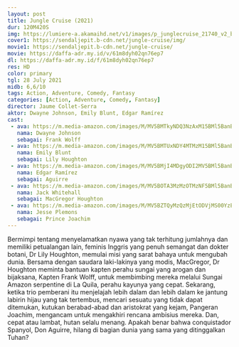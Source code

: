 ```yaml
---
layout: post
title: Jungle Cruise (2021)
dur: 120M420S
img: https://lumiere-a.akamaihd.net/v1/images/p_junglecruise_21740_v2_bb7f0ae4.jpeg
cover1: https://sendaljepit.b-cdn.net/jungle-cruise/img/
movie1: https://sendaljepit.b-cdn.net/jungle-cruise/
movie: https://daffa-adr.my.id/v/61m8dyh02qn76ep7
dl: https://daffa-adr.my.id/f/61m8dyh02qn76ep7
res: HD
color: primary
tgl: 28 July 2021
midb: 6,6/10
tags: Action, Adventure, Comedy, Fantasy
categories: [Action, Adventure, Comedy, Fantasy]
director: Jaume Collet-Serra
aktor: Dwayne Johnson, Emily Blunt, Edgar Ramírez
cast:
 - ava: https://m.media-amazon.com/images/M/MV5BMTkyNDQ3NzAxM15BMl5BanBnXkFtZTgwODIwMTQ0NTE@._V1_QL75_UX140_CR0,12,140,140_.jpg
   nama: Dwayne Johnson
   sebagai: Frank Wolff
 - ava: https://m.media-amazon.com/images/M/MV5BMTUxNDY4MTMzM15BMl5BanBnXkFtZTcwMjg5NzM2Ng@@._V1_QL75_UX140_CR0,20,140,140_.jpg
   nama: Emily Blunt
   sebagai: Lily Houghton
 - ava: https://m.media-amazon.com/images/M/MV5BMjI4MDgyODI2MV5BMl5BanBnXkFtZTgwMDA1NjUzNjM@._V1_QL75_UX140_CR0,13,140,140_.jpg
   nama: Edgar Ramírez
   sebagai: Aguirre
 - ava: https://m.media-amazon.com/images/M/MV5BOTA3MzMzOTMzNF5BMl5BanBnXkFtZTgwMDExMjIwODE@._V1_QL75_UX140_CR0,10,140,140_.jpg
   nama: Jack Whitehall
   sebagai: MacGregor Houghton
 - ava: https://m.media-amazon.com/images/M/MV5BZTQyMzQzMjEtODVjMS00YzEzLWJjNzItY2I0MWM1YjY3MjZkXkEyXkFqcGdeQXVyMTMxNjMxMjE5._V1_QL75_UX140_CR0,0,140,140_.jpg
   nama: Jesse Plemons
   sebagai: Prince Joachim
---
```


Bermimpi tentang menyelamatkan nyawa yang tak terhitung jumlahnya dan memiliki petualangan lain, feminis Inggris yang penuh semangat dan dokter botani, Dr Lily Houghton, memulai misi yang sarat bahaya untuk mengubah dunia. Bersama dengan saudara laki-lakinya yang modis, MacGregor, Dr Houghton meminta bantuan kapten perahu sungai yang arogan dan bijaksana, Kapten Frank Wolff, untuk membimbing mereka melalui Sungai Amazon serpentine di La Quila, perahu kayunya yang cepat. Sekarang, ketika trio pemberani itu menjelajah lebih dalam dan lebih dalam ke jantung labirin hijau yang tak tertembus, mencari sesuatu yang tidak dapat ditemukan, kutukan berabad-abad dan aristokrat yang kejam, Pangeran Joachim, mengancam untuk mengakhiri rencana ambisius mereka. Dan, cepat atau lambat, hutan selalu menang. Apakah benar bahwa conquistador Spanyol, Don Aguirre, hilang di bagian dunia yang sama yang ditinggalkan Tuhan?
